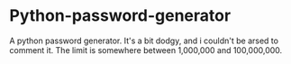 # Python-password-generator
A python password generator. It's a bit dodgy, and i couldn't be arsed to comment it. The limit is somewhere between 1,000,000 and 100,000,000. 
